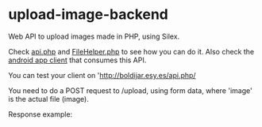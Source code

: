 # upload-image-backend
Web API to upload images made in PHP, using Silex.


Check [api.php](https://github.com/BoldijarPaul/upload-image-backend/blob/master/api.php) and [FileHelper.php](https://github.com/BoldijarPaul/upload-image-backend/blob/master/FileHelper.php) to see how you can do it.
Also check the [android app client](https://github.com/BoldijarPaul/upload-image-android-client) that consumes this API. 


You can test your client on 
'http://boldijar.esy.es/api.php/

You need to do a POST request to /upload, using form data, where 'image' is the actual file (image).

Response example:

